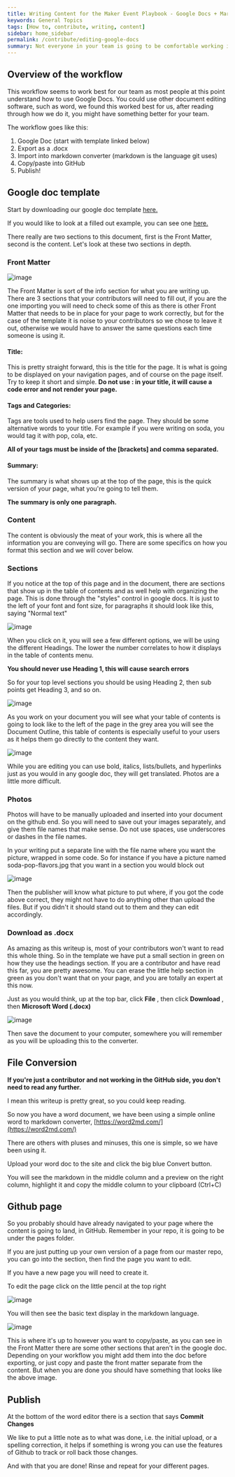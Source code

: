 ```yaml
---
title: Writing Content for the Maker Event Playbook - Google Docs + Markdown Converter
keywords: General Topics
tags: [How to, contribute, writing, content]
sidebar: home_sidebar
permalink: /contribute/editing-google-docs
summary: Not everyone in your team is going to be comfortable working in GitHub, but they have great knowledge we want to share. This document is a walkthrough on a workflow using Google Docs and some free tools so your team can contribute to this project without ever logging into GitHub.
---
```

## Overview of the workflow

This workflow seems to work best for our team as most people at this point understand how to use Google Docs. You could use other document editing software, such as word, we found this worked best for us, after reading through how we do it, you might have something better for your team.

The workflow goes like this:

1. Google Doc (start with template linked below)
2. Export as a .docx
3. Import into markdown converter (markdown is the language git uses)
4. Copy/paste into GitHub
5. Publish!

## Google doc template

Start by downloading our google doc template [here.](https://docs.google.com/document/d/1gITR6dMpdQlwCors3B6je-uC3p_hvwRirAqr10cBQIs/edit?usp=sharing)

If you would like to look at a filled out example, you can see one [here.](https://docs.google.com/document/d/1vLAyp8SXgyxwtDAu_Mha2d_3INH6rGgX6SjU46dNQik/edit?usp=sharing)

There really are two sections to this document, first is the Front Matter, second is the content. Let&#39;s look at these two sections in depth.

### Front Matter

![image]({{site.baseurl}}/images/general/MEP-gdoc-1.png)

The Front Matter is sort of the info section for what you are writing up. There are 3 sections that your contributors will need to fill out, if you are the one importing you will need to check some of this as there is other Front Matter that needs to be in place for your page to work correctly, but for the case of the template it is noise to your contributors so we chose to leave it out, otherwise we would have to answer the same questions each time someone is using it.

#### Title:

This is pretty straight forward, this is the title for the page. It is what is going to be displayed on your navigation pages, and of course on the page itself. Try to keep it short and simple. **Do not use : in your title, it will cause a code error and not render your page.**

#### Tags and Categories:

Tags are tools used to help users find the page. They should be some alternative words to your title. For example if you were writing on soda, you would tag it with pop, cola, etc.

**All of your tags must be inside of the [brackets] and comma separated.**

#### Summary:

The summary is what shows up at the top of the page, this is the quick version of your page, what you&#39;re going to tell them.

**The summary is only one paragraph.**

### Content

The content is obviously the meat of your work, this is where all the information you are conveying will go. There are some specifics on how you format this section and we will cover below.

### Sections

If you notice at the top of this page and in the document, there are sections that show up in the table of contents and as well help with organizing the page. This is done through the &quot;styles&quot; control in google docs. It is just to the left of your font and font size, for paragraphs it should look like this, saying &quot;Normal text&quot;

![image]({{site.baseurl}}/images/general/MEP-gdoc-2.png)

When you click on it, you will see a few different options, we will be using the different Headings. The lower the number correlates to how it displays in the table of contents menu.

**You should never use Heading 1, this will cause search errors**

So for your top level sections you should be using Heading 2, then sub points get Heading 3, and so on.

![image]({{site.baseurl}}/images/general/MEP-gdoc-3.png)

As you work on your document you will see what your table of contents is going to look like to the left of the page in the grey area you will see the Document Outline, this table of contents is especially useful to your users as it helps them go directly to the content they want.

![image]({{site.baseurl}}/images/general/MEP-gdoc-4.png)

While you are editing you can use bold, italics, lists/bullets, and hyperlinks just as you would in any google doc, they will get translated. Photos are a little more difficult.

### Photos

Photos will have to be manually uploaded and inserted into your document on the github end. So you will need to save out your images separately, and give them file names that make sense. Do not use spaces, use underscores or dashes in the file names.

In your writing put a separate line with the file name where you want the picture, wrapped in some code. So for instance if you have a picture named soda-pop-flavors.jpg that you want in a section you would block out

![image]({{site.baseurl}}/images/general/soda-pop-flavors.jpg)

Then the publisher will know what picture to put where, if you got the code above correct, they might not have to do anything other than upload the files. But if you didn&#39;t it should stand out to them and they can edit accordingly.

### Download as .docx

As amazing as this writeup is, most of your contributors won&#39;t want to read this whole thing. So in the template we have put a small section in green on how they use the headings section. If you are a contributor and have read this far, you are pretty awesome. You can erase the little help section in green as you don&#39;t want that on your page, and you are totally an expert at this now.

Just as you would think, up at the top bar, click **File** , then click **Download** , then **Microsoft Word (.docx)**

![image]({{site.baseurl}}/images/general/MEP-gdoc-5.png)

Then save the document to your computer, somewhere you will remember as you will be uploading this to the converter.

## File Conversion

**If you&#39;re just a contributor and not working in the GitHub side, you don&#39;t need to read any further.**

I mean this writeup is pretty great, so you could keep reading.

So now you have a word document, we have been using a simple online word to markdown converter, [https://word2md.com/](https://word2md.com/)

There are others with pluses and minuses, this one is simple, so we have been using it.

Upload your word doc to the site and click the big blue Convert button.

You will see the markdown in the middle column and a preview on the right column, highlight it and copy the middle column to your clipboard (Ctrl+C)

## Github page

So you probably should have already navigated to your page where the content is going to land, in GitHub. Remember in your repo, it is going to be under the pages folder.

If you are just putting up your own version of a page from our master repo, you can go into the section, then find the page you want to edit.

If you have a new page you will need to create it.

To edit the page click on the little pencil at the top right

![image]({{site.baseurl}}/images/general/MEP-gdoc-6.png)

You will then see the basic text display in the markdown language.

![image]({{site.baseurl}}/images/general/MEP-gdoc-7.png)

This is where it&#39;s up to however you want to copy/paste, as you can see in the Front Matter there are some other sections that aren&#39;t in the google doc. Depending on your workflow you might add them into the doc before exporting, or just copy and paste the front matter separate from the content. But when you are done you should have something that looks like the above image.

## Publish

At the bottom of the word editor there is a section that says **Commit Changes**

We like to put a little note as to what was done, i.e. the initial upload, or a spelling correction, it helps if something is wrong you can use the features of Github to track or roll back those changes.

And with that you are done! Rinse and repeat for your different pages.
